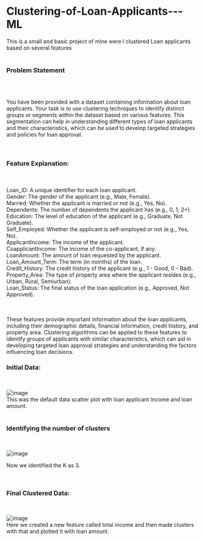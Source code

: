 # Clustering-of-Loan-Applicants---ML
This is a small and basic project of mine were I clustered Loan applicants based on several features<br><br>

<h3>Problem Statement</h3><br><br>

You have been provided with a dataset containing information about loan applicants. Your task is to use clustering techniques to identify distinct groups or segments within the dataset based on various features. This segmentation can help in understanding different types of loan applicants and their characteristics, which can be used to develop targeted strategies and policies for loan approval.<br><br><br>

<h3>Feature Explanation:</h3> <br><br>
Loan_ID: A unique identifier for each loan applicant.<br>
Gender: The gender of the applicant (e.g., Male, Female).<br>
Married: Whether the applicant is married or not (e.g., Yes, No).<br>
Dependents: The number of dependents the applicant has (e.g., 0, 1, 2+).<br>
Education: The level of education of the applicant (e.g., Graduate, Not Graduate).<br>
Self_Employed: Whether the applicant is self-employed or not (e.g., Yes, No).<br>
ApplicantIncome: The income of the applicant.<br>
CoapplicantIncome: The income of the co-applicant, if any.<br>
LoanAmount: The amount of loan requested by the applicant.<br>
Loan_Amount_Term: The term (in months) of the loan.<br>
Credit_History: The credit history of the applicant (e.g., 1 - Good, 0 - Bad).<br>
Property_Area: The type of property area where the applicant resides (e.g., Urban, Rural, Semiurban).<br>
Loan_Status: The final status of the loan application (e.g., Approved, Not Approved).<br><br><br>

These features provide important information about the loan applicants, including their demographic details, financial information, credit history, and property area. Clustering algorithms can be applied to these features to identify groups of applicants with similar characteristics, which can aid in developing targeted loan approval strategies and understanding the factors influencing loan decisions.

<h3>Initial Data:</h3><br>

![image](https://github.com/Hariikm/Clustering-of-Loan-Applicants---ML/assets/127305068/79ec0410-1924-4c07-9e80-bb0aeb43e5f9)
<br>
This was the default data scatter plot with loan applicant Income and loan amount.<br><br>

<h3>Identifying the number of clusters</h3><br>

![image](https://github.com/Hariikm/Clustering-of-Loan-Applicants---ML/assets/127305068/357d22ea-008d-44d2-b294-43519ff0c2a8)

Now we identified the K as 3.

<br>
<h3>Final Clustered Data:</h3><br>

![image](https://github.com/Hariikm/Clustering-of-Loan-Applicants---ML/assets/127305068/9bfd72dd-94ac-4884-a439-c62537e462d2)
<br>
Here we created a new feature called total income and then made clusters with that and plotted it with loan amount.
